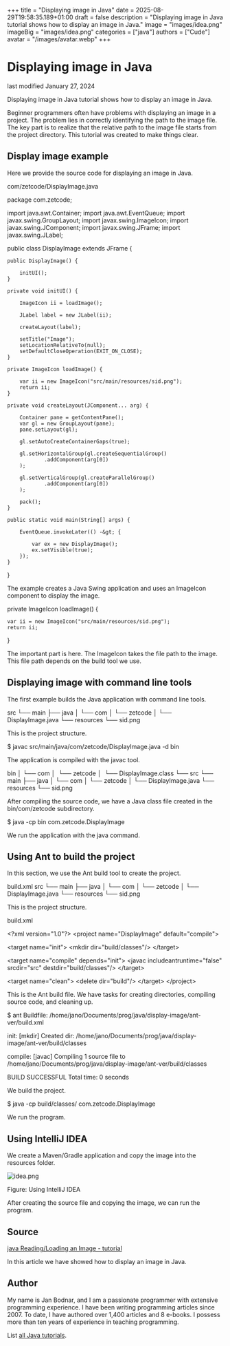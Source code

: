 +++
title = "Displaying image in Java"
date = 2025-08-29T19:58:35.189+01:00
draft = false
description = "Displaying image in Java tutorial shows how to display an image in Java."
image = "images/idea.png"
imageBig = "images/idea.png"
categories = ["java"]
authors = ["Cude"]
avatar = "/images/avatar.webp"
+++

# Displaying image in Java

last modified January 27, 2024

 

Displaying image in Java tutorial shows how to display an image in Java.

Beginner programmers often have problems with displaying an image in a project.
The problem lies in correctly identifying the path to the image file. The key
part is to realize that the relative path to the image file starts from the
project directory. This tutorial was created to make things clear.

## Display image example

Here we provide the source code for displaying an image in Java.

com/zetcode/DisplayImage.java
  

package com.zetcode;

import java.awt.Container;
import java.awt.EventQueue;
import javax.swing.GroupLayout;
import javax.swing.ImageIcon;
import javax.swing.JComponent;
import javax.swing.JFrame;
import javax.swing.JLabel;

public class DisplayImage extends JFrame {

    public DisplayImage() {

        initUI();
    }

    private void initUI() {

        ImageIcon ii = loadImage();

        JLabel label = new JLabel(ii);

        createLayout(label);

        setTitle("Image");
        setLocationRelativeTo(null);
        setDefaultCloseOperation(EXIT_ON_CLOSE);
    }

    private ImageIcon loadImage() {

        var ii = new ImageIcon("src/main/resources/sid.png");
        return ii;
    }

    private void createLayout(JComponent... arg) {

        Container pane = getContentPane();
        var gl = new GroupLayout(pane);
        pane.setLayout(gl);

        gl.setAutoCreateContainerGaps(true);

        gl.setHorizontalGroup(gl.createSequentialGroup()
                .addComponent(arg[0])
        );

        gl.setVerticalGroup(gl.createParallelGroup()
                .addComponent(arg[0])
        );

        pack();
    }

    public static void main(String[] args) {

        EventQueue.invokeLater(() -&gt; {

            var ex = new DisplayImage();
            ex.setVisible(true);
        });
    }
}

The example creates a Java Swing application and uses an ImageIcon
component to display the image.

private ImageIcon loadImage() {

    var ii = new ImageIcon("src/main/resources/sid.png");
    return ii;
}

The important part is here. The ImageIcon takes the file path to the
image. This file path depends on the build tool we use.

## Displaying image with command line tools

The first example builds the Java application with command line tools.

src
└── main
    ├── java
    │   └── com
    │       └── zetcode
    │           └── DisplayImage.java
    └── resources
        └── sid.png

This is the project structure.

$ javac src/main/java/com/zetcode/DisplayImage.java -d bin

The application is compiled with the javac tool.

bin
│&nbsp;└── com
│&nbsp;    └── zetcode
│&nbsp;        └── DisplayImage.class
└── src
    └── main
        ├── java
        │   └── com
        │       └── zetcode
        │           └── DisplayImage.java
        └── resources
            └── sid.png

After compiling the source code, we have a Java class file created in the
bin/com/zetcode subdirectory.

$ java -cp bin com.zetcode.DisplayImage

We run the application with the java command.

## Using Ant to build the project

In this section, we use the Ant build tool to create the project.

build.xml
src
└── main
    ├── java
    │   └── com
    │       └── zetcode
    │           └── DisplayImage.java
    └── resources
        └── sid.png

This is the project structure.

build.xml
  

&lt;?xml version="1.0"?&gt;
&lt;project name="DisplayImage" default="compile"&gt;

  &lt;target name="init"&gt;
        &lt;mkdir dir="build/classes"/&gt;
  &lt;/target&gt;

  &lt;target name="compile" depends="init"&gt;
        &lt;javac includeantruntime="false" srcdir="src" destdir="build/classes"/&gt;
  &lt;/target&gt;

  &lt;target name="clean"&gt;
        &lt;delete dir="build"/&gt;
  &lt;/target&gt;
&lt;/project&gt;

This is the Ant build file. We have tasks for creating directories, compiling
source code, and cleaning up.

$ ant
Buildfile: /home/jano/Documents/prog/java/display-image/ant-ver/build.xml

init:
    [mkdir] Created dir: /home/jano/Documents/prog/java/display-image/ant-ver/build/classes

compile:
    [javac] Compiling 1 source file to /home/jano/Documents/prog/java/display-image/ant-ver/build/classes

BUILD SUCCESSFUL
Total time: 0 seconds

We build the project.

$ java -cp build/classes/ com.zetcode.DisplayImage

We run the program.

## Using IntelliJ IDEA

We create a Maven/Gradle application and copy the image into the
resources folder.

![idea.png](images/idea.png)

Figure: Using IntelliJ IDEA

After creating the source file and copying the image, we can run the program.

## Source

[java Reading/Loading an Image - tutorial](https://docs.oracle.com/javase/tutorial/2d/images/loadimage.html)

In this article we have showed how to display an image in Java. 

## Author

My name is Jan Bodnar, and I am a passionate programmer with extensive
programming experience. I have been writing programming articles since 2007.
To date, I have authored over 1,400 articles and 8 e-books. I possess more
than ten years of experience in teaching programming.

List [all Java tutorials](/java/).